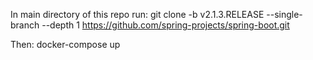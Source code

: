 In main directory of this repo run:
git clone -b v2.1.3.RELEASE --single-branch --depth 1 https://github.com/spring-projects/spring-boot.git

Then:
docker-compose up 

